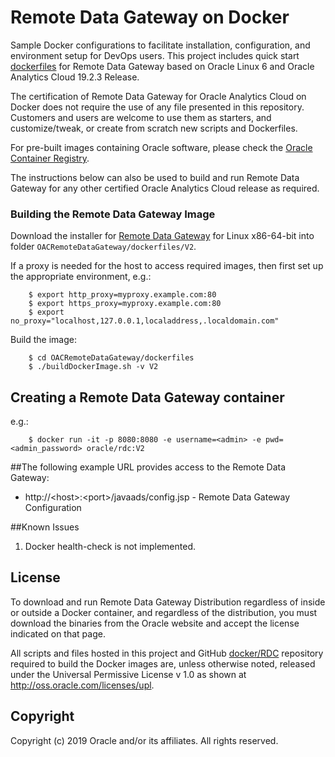 Remote Data Gateway on Docker
=============
Sample Docker configurations to facilitate installation, configuration, and environment setup for DevOps users. 
This project includes quick start [dockerfiles](dockerfiles/) for Remote Data Gateway based on Oracle Linux 6 and Oracle Analytics Cloud 19.2.3 Release.

The certification of Remote Data Gateway for Oracle Analytics Cloud on Docker does not require the use of any file presented in this repository. 
Customers and users are welcome to use them as starters, and customize/tweak, or create from scratch new scripts and Dockerfiles.

For pre-built images containing Oracle software, please check the [Oracle Container Registry](https://container-registry.oracle.com).

The instructions below can also be used to build and run Remote Data Gateway for any other certified Oracle Analytics Cloud release as required.

### Building the Remote Data Gateway Image

Download the installer for [Remote Data Gateway](https://www.oracle.com/middleware/technologies/oac-downloads.html) for Linux x86-64-bit into folder `OACRemoteDataGateway/dockerfiles/V2`.

If a proxy is needed for the host to access required images, then first set up the appropriate environment, e.g.:

        $ export http_proxy=myproxy.example.com:80
        $ export https_proxy=myproxy.example.com:80
        $ export no_proxy="localhost,127.0.0.1,localaddress,.localdomain.com"

Build the image:

        $ cd OACRemoteDataGateway/dockerfiles
        $ ./buildDockerImage.sh -v V2

## Creating a Remote Data Gateway container

e.g.:

        $ docker run -it -p 8080:8080 -e username=<admin> -e pwd=<admin_password> oracle/rdc:V2


##The following example URL provides access to the Remote Data Gateway:
* http://&lt;host&gt;:&lt;port&gt;/javaads/config.jsp - Remote Data Gateway Configuration


##Known Issues
1. Docker health-check is not implemented.


## License

To download and run Remote Data Gateway Distribution regardless of inside or outside a Docker container, and regardless of the distribution, you must download the binaries from the Oracle website and accept the license indicated on that page.

All scripts and files hosted in this project and GitHub [docker/RDC](./) repository required to build the Docker images are, unless otherwise noted, released under the Universal Permissive License v 1.0 as shown at http://oss.oracle.com/licenses/upl.

## Copyright

Copyright (c) 2019 Oracle and/or its affiliates. All rights reserved.
